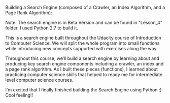 Building a Search Engine (composed of a Crawler, an Index Algorithm, and a Page Rank Algorithm):

Note: The search engine is in Beta Version and can be found in "Lesson_4" folder.
I used Python 2.7 to build it.

This is a search engine built throughout the Udacity course of Introduction to Computer Science.
We will split the whole program into small functions while introducing new concepts supported with exercises along the way.

Throughout this course, we’ll build a search engine by learning about and producing key search engine components including a crawler, an index and a page rank algorithm. As I built these pieces (functions), I learned about practicing computer science skills that helped to ready me for intermediate level computer science courses.

I'm excited that I finally finished building the Search Engine using Python :) Cool feeling!!
